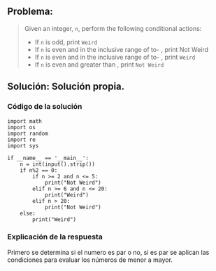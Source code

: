 ## Problema:

> Given an integer, `n`, perform the following conditional actions:
> 
> - If `n` is odd, print `Weird`
> - If `n` is even and in the inclusive range of to- , print Not Weird
> - If `n` is even and in the inclusive range of to- , print `Weird`
> - If `n` is even and greater than , print `Not Weird`
## Solución: Solución propia.
### Código de la solución
```
import math
import os
import random
import re
import sys

if __name__ == '__main__':
	n = int(input().strip())
	if n%2 == 0:
		if n >= 2 and n <= 5:
			print("Not Weird")
		elif n >= 6 and n <= 20:
			print("Weird")
		elif n > 20:
			print("Not Weird")
	else:
		print("Weird")
``` 
### Explicación de la respuesta

Primero se determina si el numero es par o no, si es par se aplican las condiciones para evaluar los números de menor a mayor.